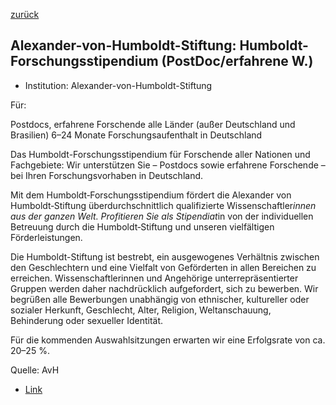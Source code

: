 [zurück](/funding/)

## Alexander-von-Humboldt-Stiftung: Humboldt-Forschungsstipendium (PostDoc/erfahrene W.)


* Institution: Alexander-von-Humboldt-Stiftung

Für:    

Postdocs, erfahrene Forschende 
alle Länder (außer Deutschland und Brasilien)
6–24 Monate Forschungsaufenthalt in Deutschland 

Das Humboldt-Forschungsstipendium für Forschende aller Nationen und Fachgebiete: Wir unterstützen Sie – Postdocs sowie erfahrene Forschende – bei Ihren Forschungsvorhaben in Deutschland.

Mit dem Humboldt‐Forschungsstipendium fördert die Alexander von Humboldt‐Stiftung überdurchschnittlich qualifizierte Wissenschaftler*innen aus der ganzen Welt. Profitieren Sie als Stipendiat*in von der individuellen Betreuung durch die Humboldt‐Stiftung und unseren vielfältigen Förderleistungen.

Die Humboldt-Stiftung ist bestrebt, ein ausgewogenes Verhältnis zwischen den Geschlechtern und eine Vielfalt von Geförderten in allen Bereichen zu erreichen. Wissenschaftlerinnen und Angehörige unterrepräsentierter Gruppen werden daher nachdrücklich aufgefordert, sich zu bewerben. Wir begrüßen alle Bewerbungen unabhängig von ethnischer, kultureller oder sozialer Herkunft, Geschlecht, Alter, Religion, Weltanschauung, Behinderung oder sexueller Identität.

Für die kommenden Auswahlsitzungen erwarten wir eine Erfolgsrate von ca. 20–25 %.

Quelle: AvH

* [Link](https://www.humboldt-foundation.de/bewerben/foerderprogramme/humboldt-forschungsstipendium)